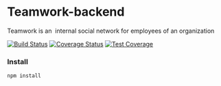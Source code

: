 # Teamwork-backend
Teamwork is an ​ internal social network for employees of an organization

[![Build Status](https://travis-ci.org/boyeoffice/Teamwork-backend.svg?branch=develop)](https://travis-ci.org/boyeoffice/Teamwork-backend)
[![Coverage Status](https://coveralls.io/repos/github/boyeoffice/Teamwork-backend/badge.svg?branch=develop)](https://coveralls.io/github/boyeoffice/Teamwork-backend?branch=develop)
[![Test Coverage](https://api.codeclimate.com/v1/badges/1b7fa2d4b7049c70dcb2/test_coverage)](https://codeclimate.com/github/boyeoffice/Teamwork-backend/test_coverage)

### Install

`npm install`

